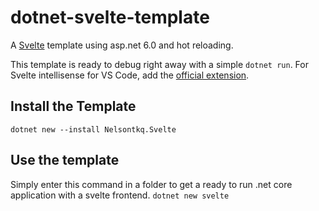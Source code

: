 # dotnet-svelte-template

A [Svelte](https://svelte.dev) template using asp.net 6.0 and hot reloading.

This template is ready to debug right away with a simple `dotnet run`. For Svelte intellisense for VS Code, add the
[official extension](https://marketplace.visualstudio.com/items?itemName=svelte.svelte-vscode).
## Install the Template

`dotnet new --install Nelsontkq.Svelte`

## Use the template

Simply enter this command in a folder to get a ready to run .net core application with a svelte frontend.
`dotnet new svelte`